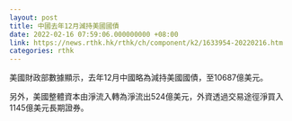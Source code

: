```yaml
---
layout: post
title: 中國去年12月減持美國國債
date: 2022-02-16 07:59:06.000000000 +08:00
link: https://news.rthk.hk/rthk/ch/component/k2/1633954-20220216.htm
categories: rthk
---
```


美國財政部數據顯示，去年12月中國略為減持美國國債，至10687億美元。

另外，美國整體資本由淨流入轉為淨流出524億美元，外資透過交易途徑淨買入1145億美元長期證券。
